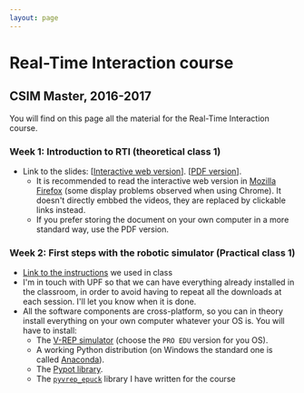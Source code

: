 ```yaml
---
layout: page
---
```


# Real-Time Interaction course

## CSIM Master, 2016-2017

You will find on this page all the material for the Real-Time Interaction course.

### Week 1: Introduction to RTI (theoretical class 1)

- Link to the slides: [[Interactive web version](https://cdn.rawgit.com/clement-moulin-frier/rti_course/master/class_1/intro.sozi.html)]. [[PDF version]({{site.url}}/media/rti_course/rti_intro.pdf)]. 
    - It is recommended to read the interactive web version in [Mozilla Firefox](https://www.mozilla.org/firefox) (some display problems observed when using Chrome). It doesn't directly embbed the videos, they are replaced by clickable links instead.
    - If you prefer storing the document on your own computer in a more standard way, use the PDF version. 


### Week 2: First steps with the robotic simulator (Practical class 1)

- [Link to the instructions](https://github.com/clement-moulin-frier/pyvrep_epuck) we used in class
- I'm in touch with UPF so that we can have everything already installed in the classroom, in order to avoid having to repeat all the downloads at each session. I'll let you know when it is done.
- All the software components are cross-platform, so you can in theory install everything on your own computer whatever your OS is. You will have to install:
    - The [V-REP simulator](http://www.coppeliarobotics.com/downloads.html) (choose the `PRO EDU` version for you OS).
    - A working Python distribution (on Windows the standard one is called [Anaconda](https://www.continuum.io/downloads)).
    - The [Pypot library](https://github.com/clement-moulin-frier/pypot).
    - The [`pyvrep_epuck`](https://github.com/clement-moulin-frier/pyvrep_epuck) library I have written for the course